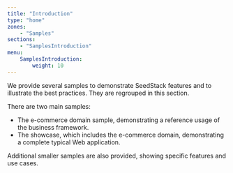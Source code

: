 ```yaml
---
title: "Introduction"
type: "home"
zones:
    - "Samples"
sections:
    - "SamplesIntroduction"
menu:
    SamplesIntroduction:
        weight: 10
---
```


We provide several samples to demonstrate SeedStack features and to illustrate the best practices. They are regrouped
in this section.

There are two main samples:
 
* The e-commerce domain sample, demonstrating a reference usage of the business framework.
* The showcase, which includes the e-commerce domain, demonstrating a complete typical Web application.

Additional smaller samples are also provided, showing specific features and use cases.
